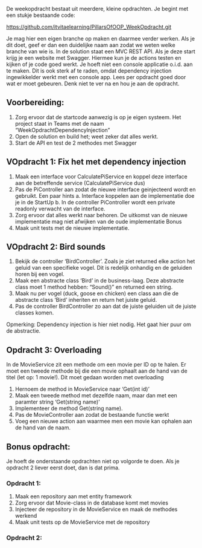 De weekopdracht bestaat uit meerdere, kleine opdrachten. Je begint met een stukje bestaande code:

https://github.com/itvitaelearning/PillarsOfOOP_WeekOpdracht.git

Je mag hier een eigen branche  op maken en daarmee verder werken. Als je dit doet, geef er dan een duidelijke naam aan zodat we weten welke branche van wie is.
In de solution staat een MVC REST API. Als je deze start krijg je een website met Swagger. Hiermee kun je de actions testen en kijken of je code goed werkt. Je hoeft niet een console applicatie o.i.d. aan te maken. Dit is ook sterk af te raden, omdat dependency injection ingewikkelder werkt met een console app.
Lees per opdracht goed door wat er moet gebeuren. Denk niet te ver na en hou je aan de opdracht.

## Voorbereiding:

1.	Zorg ervoor dat de startcode aanwezig is op je eigen systeem. Het project staat in Teams met de naam “WeekOpdrachtDependencyInjection”
2.	Open de solution en build het; weet zeker dat alles werkt.
3.	Start de API en test de 2 methodes met Swagger

## VOpdracht 1: Fix het met dependency injection

1.	Maak een interface voor CalculatePiService en koppel deze interface aan de betreffende service (CalculatePiService dus)
2.	Pas de PiController aan zodat de nieuwe interface geinjecteerd wordt en gebruikt.
Een paar hints
a.	Interface koppelen aan de implementatie doe je in de StartUp
b.	In de controller PiController  wordt een private readonly verwacht van de interface.
3.	Zorg ervoor dat alles werkt naar behoren. De uitkomst van de nieuwe implementatie mag niet afwijken van de oude implementatie
Bonus
4.	Maak unit tests met de nieuwe implementatie.

## VOpdracht 2: Bird sounds

1.	Bekijk de controller ‘BirdController’. Zoals je ziet returned elke action het geluid van een specifieke vogel. Dit is redelijk onhandig en de geluiden horen bij een vogel.
2.	Maak een abstracte class ‘Bird’ in de business-laag.
Deze abstracte class moet 1 method hebben: “Sound()” en returned een string.
3.	Maak nu per vogel (duck, goose en chicken) een class aan die de abstracte class ‘Bird’ inheriten en return het juiste geluid.
4.	Pas de controller BirdController zo aan dat de juiste geluiden uit de juiste classes komen.

Opmerking: Dependency injection is hier niet nodig. Het gaat hier puur om de abstractie.

## Opdracht 3: Overloading

In de MovieService zit een methode om een movie per ID op te halen. Er moet een tweede methode bij die een movie ophaalt aan de hand van de titel (let op: 1 movie!). Dit moet gedaan worden met overloading
1.	Hernoem de method in MovieService naar ‘Get(int id)’
2.	Maak een tweede method met dezelfde naam, maar dan met een paramter string ‘Get(string name)’
3.	Implementeer de method Get(string name).
4.	Pas de MovieController aan zodat de bestaande functie werkt
5.	Voeg een nieuwe action aan waarmee men een movie kan ophalen aan de hand van de naam.

## Bonus opdracht: 
Je hoeft de onderstaande opdrachten niet op volgorde te doen. Als je opdracht 2 liever eerst doet, dan is dat prima.

### Opdracht 1:

1.	Maak een repository aan met entity framework
2.	Zorg ervoor dat Movie-class in de database komt met movies
3.	Injecteer de repository in de MovieService en maak de methodes werkend
4.	Maak unit tests op de MovieService met de repository

### Opdracht 2:


